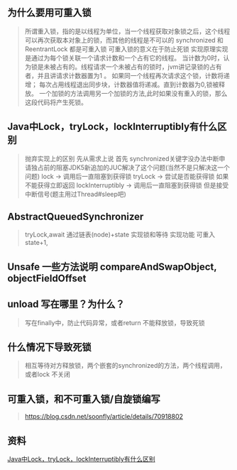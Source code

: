 ## 为什么要用可重入锁
> 所谓重入锁，指的是以线程为单位，当一个线程获取对象锁之后，这个线程可以再次获取本对象上的锁，而其他的线程是不可以的
> synchronized 和   ReentrantLock 都是可重入锁
> 可重入锁的意义在于防止死锁
> 实现原理实现是通过为每个锁关联一个请求计数和一个占有它的线程。
> 当计数为0时，认为锁是未被占有的。线程请求一个未被占有的锁时，jvm讲记录锁的占有者，并且讲请求计数器置为1 。
> 如果同一个线程再次请求这个锁，计数将递增；
> 每次占用线程退出同步块，计数器值将递减。直到计数器为0,锁被释放。
> 一个加锁的方法调用另一个加锁的方法,此时如果没有重入的锁，那么这段代码将产生死锁。 

## Java中Lock，tryLock，lockInterruptibly有什么区别
> 抛弃实现上的区别 先从需求上说 首先 synchronized关键字没办法中断申请独占前的阻塞JDK5新追加的JUC解决了这个问题(当然不是只解决这一个问题)
> lock -> 调用后一直阻塞到获得锁
> tryLock -> 尝试是否能获得锁 如果不能获得立即返回
> lockInterruptibly -> 调用后一直阻塞到获得锁 但是接受中断信号(题主用过Thread#sleep吧)

## AbstractQueuedSynchronizer
> tryLock,await 通过链表(node)+state 实现锁和等待
> 实现功能 可重入 state+1,

## Unsafe 一些方法说明 compareAndSwapObject, objectFieldOffset

## unload 写在哪里？为什么？
> 写在finally中，防止代码异常，或者return 不能释放锁，导致死锁

## 什么情况下导致死锁
> 相互等待对方释放锁，两个嵌套的synchronized的方法，两个线程调用，或者lock 不关闭

##  可重入锁，和不可重入锁/自旋锁编写
> https://blog.csdn.net/soonfly/article/details/70918802




## 资料
[Java中Lock，tryLock，lockInterruptibly有什么区别](https://www.zhihu.com/question/36771163/answer/68978834)